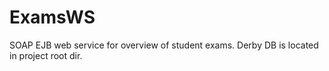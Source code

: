 ExamsWS
=======

SOAP EJB web service for overview of student exams. Derby DB is located in project root dir.
